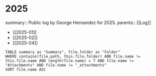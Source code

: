 # 2025

summary:: Public log by George Hernandez for 2025.
parents:: [[Log]]

- [[2025-01]]
- [[2025-02]]
- [[2025-04]]

```dataview
TABLE summary as "Summary", file.folder as "Folder"
WHERE contains(file.path, this.file.folder) AND file.name != this.file.name AND length(file.name) = 7 AND file.name != "Attachments" AND file.name != "_attachments"
SORT file.name ASC
```
